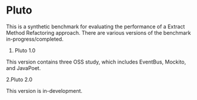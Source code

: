 # Pluto

This is a synthetic benchmark for evaluating the performance of a Extract Method Refactoring approach. There are various versions of the benchmark in-progress/completed.



1. Pluto 1.0

This version contains three OSS study, which includes EventBus, Mockito, and JavaPoet.



2.Pluto 2.0

  This version is in-development.
